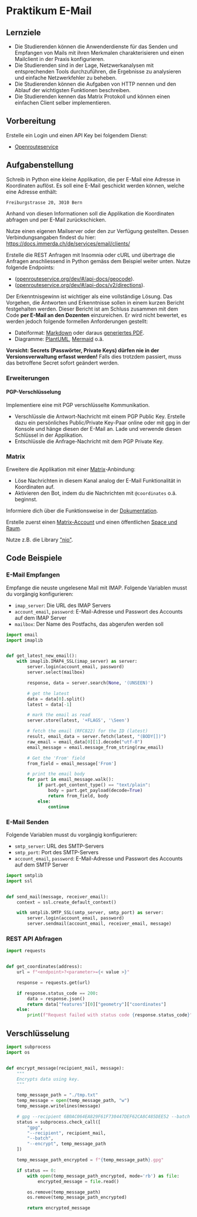 # Praktikum E-Mail

## Lernziele

- Die Studierenden können die Anwenderdienste für das Senden und Empfangen von Mails mit ihren Merkmalen
  charakterisieren
  und einen Mailclient in der Praxis konfigurieren.
- Die Studierenden sind in der Lage, Netzwerkanalysen mit entsprechenden Tools durchzuführen, die Ergebnisse zu
  analysieren und einfache Netzwerkfehler zu beheben.
- Die Studierenden können die Aufgaben von HTTP nennen und den Ablauf der wichtigsten Funktionen beschreiben.
- Die Studierenden kennen das Matrix Protokoll und können einen einfachen Client selber implementieren.

## Vorbereitung

Erstelle ein Login und einen API Key bei folgendem Dienst:

* [Openrouteservice](https://openrouteservice.org/dev/#/api-docs)

## Aufgabenstellung

Schreib in Python eine kleine Applikation, die per E-Mail eine Adresse in Koordinaten auflöst.
Es soll eine E-Mail geschickt werden können, welche eine Adresse enthält:

```
Freiburgstrasse 20, 3010 Bern
```

Anhand von diesen Informationen soll die Applikation die Koordinaten abfragen und per E-Mail zurückschicken.

Nutze einen eigenen Mailserver oder den zur Verfügung gestellten. Dessen Verbindungsangaben findest du hier:
https://docs.immerda.ch/de/services/email/clients/

Erstelle die REST Anfragen mit Insomnia oder cURL und übertrage die Anfragen anschliessend in Python gemäss dem Beispiel
weiter unten.
Nutze folgende Endpoints:

- ([openrouteservice.org/dev/#/api-docs/geocode](https://openrouteservice.org/dev/#/api-docs/geocode/search/get)).
- ([openrouteservice.org/dev/#/api-docs/v2/directions](https://openrouteservice.org/dev/#/api-docs/v2/directions/{profile}/get)).

Der Erkenntnisgewinn ist wichtiger als eine vollständige Lösung.
Das Vorgehen, die Antworten und Erkenntnisse sollen in einem kurzen Bericht festgehalten werden.
Dieser Bericht ist am Schluss zusammen mit dem Code **per E-Mail an den Dozenten** einzureichen.
Er wird nicht bewertet, es werden jedoch folgende formellen Anforderungen gestellt:

- Dateiformat: [Markdown](https://www.markdownguide.org/) oder daraus [generiertes PDF](https://pandoc.org/).
- Diagramme: [PlantUML](https://plantuml.com/de/), [Mermaid](https://mermaid.js.org/) o.ä.

**Vorsicht: Secrets (Passwörter, Private Keys) dürfen nie in der Versionsverwaltung erfasst werden!**
Falls dies trotzdem passiert, muss das betroffene Secret sofort geändert werden.

### Erweiterungen

#### PGP-Verschlüsselung

Implementiere eine mit PGP verschlüsselte Kommunikation.

- Verschlüssle die Antwort-Nachricht mit einem PGP Public Key. Erstelle dazu ein persönliches Public/Private Key-Paar
  online oder mit gpg in der Konsole und hänge diesen der E-Mail an. Lade und verwende diesen Schlüssel in der
  Applikation.
- Entschlüssle die Anfrage-Nachricht mit dem PGP Private Key.

### Matrix

Erweitere die Applikation mit einer [Matrix](https://matrix.org/)-Anbindung:

- Löse Nachrichten in diesem Kanal analog der E-Mail Funktionalität in Koordinaten auf.
- Aktivieren den Bot, indem du die Nachrichten mit `@coordinates` o.ä. beginnst.

Informiere dich über die Funktionsweise in der [Dokumentation](https://matrix.org/docs/).

Erstelle zuerst einen [Matrix-Account](https://matrix.org/docs/chat_basics/matrix-for-im/#creating-a-matrix-account) und
einen öffentlichen [Space und Raum](https://matrix.org/docs/communities/getting-started/).

Nutze z.B. die Library ["nio"](https://github.com/poljar/matrix-nio).

## Code Beispiele

### E-Mail Empfangen

Empfange die neuste ungelesene Mail mit IMAP.
Folgende Variablen musst du vorgängig konfigurieren:

- `imap_server`: Die URL des IMAP Servers
- `account_email`, `password`: E-Mail-Adresse und Passwort des Accounts auf dem IMAP Server
- `mailbox`: Der Name des Postfachs, das abgerufen werden soll

```python
import email
import imaplib


def get_latest_new_email():
    with imaplib.IMAP4_SSL(imap_server) as server:
        server.login(account_email, password)
        server.select(mailbox)

        response, data = server.search(None, '(UNSEEN)')

        # get the latest
        data = data[0].split()
        latest = data[-1]

        # mark the email as read
        server.store(latest, '+FLAGS', '\Seen')

        # fetch the email (RFC822) for the ID (latest)
        result, email_data = server.fetch(latest, "(BODY[])")
        raw_email = email_data[0][1].decode("utf-8")
        email_message = email.message_from_string(raw_email)

        # Get the 'From' field
        from_field = email_message['From']

        # print the email body
        for part in email_message.walk():
            if part.get_content_type() == "text/plain":
                body = part.get_payload(decode=True)
                return from_field, body
            else:
                continue
```

### E-Mail Senden

Folgende Variablen musst du vorgängig konfigurieren:

- `smtp_server`: URL des SMTP-Servers
- `smtp_port`: Port des SMTP-Servers
- `account_email`, `password`: E-Mail-Adresse und Passwort des Accounts auf dem SMTP Server

```python
import smtplib
import ssl


def send_mail(message, receiver_email):
    context = ssl.create_default_context()

    with smtplib.SMTP_SSL(smtp_server, smtp_port) as server:
        server.login(account_email, password)
        server.sendmail(account_email, receiver_email, message)
```

### REST API Abfragen

```python
import requests


def get_coordinates(address):
    url = f"<endpoint>?<parameter>={< value >}"

    response = requests.get(url)

    if response.status_code == 200:
        data = response.json()
        return data["features"][0]["geometry"]["coordinates"]
    else:
        print(f"Request failed with status code {response.status_code}")
```

## Verschlüsselung

```python
import subprocess
import os


def encrypt_message(recipient_mail, message):
    """
    Encrypts data using key.
    """

    temp_message_path = "./tmp.txt"
    temp_message = open(temp_message_path, "w")
    temp_message.writelines(message)

    # gpg --recipient 6B0AC064EA829F61F730447DEF62CA8C485DEE52 --batch -o- --encrypt <(printf "foo")
    status = subprocess.check_call([
        "gpg",
        "--recipient", recipient_mail,
        "--batch",
        "--encrypt", temp_message_path
    ])

    temp_message_path_encrypted = f"{temp_message_path}.gpg"

    if status == 0:
        with open(temp_message_path_encrypted, mode='rb') as file:
            encrypted_message = file.read()

        os.remove(temp_message_path)
        os.remove(temp_message_path_encrypted)

        return encrypted_message
```
